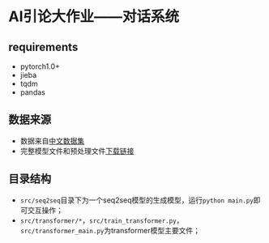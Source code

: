 # AI引论大作业——对话系统

## requirements

- pytorch1.0+
- jieba
- tqdm
- pandas

## 数据来源

- 数据来自[中文数据集](https://github.com/codemayq/chinese_chatbot_corpus)
- 完整模型文件和预处理文件[下载链接](https://disk.pku.edu.cn:443/link/D1AD87E72C443AE147298AAD71FD6863)


## 目录结构

- `src/seq2seq`目录下为一个seq2seq模型的生成模型，运行`python main.py`即可交互操作；
- `src/transformer/*`，`src/train_transformer.py`，`src/transformer_main.py`为transformer模型主要文件；
